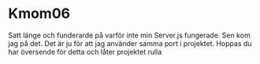 
Kmom06
================

Satt länge och funderarde på varför inte min Server.js fungerade. 
Sen kom jag på det. Det är ju för att jag använder samma port 
i projektet. Hoppas du har översende för detta och låter projektet rulla






